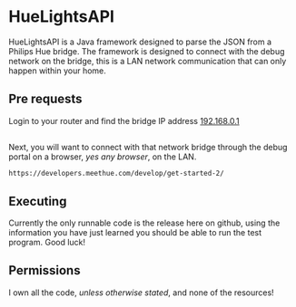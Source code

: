 # HueLightsAPI

HueLightsAPI is a Java framework designed to parse the JSON from a Philips Hue bridge. The framework is designed to connect with the debug network on the bridge, this is a LAN network communication that can only happen within your home.

## Pre requests

Login to your router and find the bridge IP address [192.168.0.1](https://19216801.one/)

## 
Next, you will want to connect with that network bridge through the debug portal on a browser, *yes any browser*, on the LAN.

```
https://developers.meethue.com/develop/get-started-2/
```

## Executing
Currently the only runnable code is the release here on github, using the information you have just learned you should be able to run the test program. Good luck!

## Permissions
I own all the code, *unless otherwise stated*, and none of the resources!
